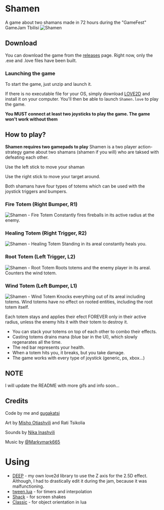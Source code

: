 # Shamen
A game about two shamans made in 72 hours during the "GameFest" GameJam Tbilisi
![Shamen](https://i.imgur.com/MGCT25a.gif)


## Download
You can download the game from the [releases](https://github.com/Nikaoto/Shamen/releases) page. 
Right now, only the .exe and .love files have been built.

### Launching the game
To start the game, just unzip and launch it.

If there is no executable file for your OS, simply download [LOVE2D](https://love2d.org/) and 
install it on your computer. You'll then be able to launch `Shamen.love` to play the game.

**You MUST connect at least two joysticks to play the game. The game won't work without them**

## How to play?
**Shamen requires two gamepads to play**
Shamen is a two player action-strategy game about two shamans (shamen if you will) who are taksed
with defeating each other. 

Use the left stick to move your shaman

Use the right stick to move your target around.

Both shamans have four types of totems which can be used with the joystick triggers and bumpers.

### Fire Totem (Right Bumper, R1)
![Shamen - Fire Totem](https://i.imgur.com/eOYhdYH.png)
Constantly fires fireballs in its active radius at the enemy.


### Healing Totem (Right Trigger, R2)
![Shamen - Healing Totem](https://i.imgur.com/Qb2Q702.png)
Standing in its areal constantly heals you.


### Root Totem (Left Trigger, L2)
![Shamen - Root Totem](https://i.imgur.com/uyZZwuE.png)
Roots totems and the enemy player in its areal. Counters the wind totem.


### Wind Totem (Left Bumper, L1)
![Shamen - Wind Totem](https://i.imgur.com/s0oMEti.png)
Knocks everything out of its areal including totems. Wind totems have no effect on rooted entities,
 including the root totem itself.

Each totem stays and applies their efect FOREVER only in their active radius, unless the enemy hits 
it with their totem to destroy it.

* You can stack your totems on top of each other to combo their effects.
* Casting totems drains mana (blue bar in the UI), which slowly regenarates all the time.
* The red bar represents your health.
* When a totem hits you, it breaks, but you take damage. 
* The game works with every type of joystick (generic, ps, xbox...)

## NOTE
I will update the README with more gifs and info soon...

## Credits
Code by me and [gugakatsi](https://github.com/gugakatsi)

Art by [Misho Otiashvili](https://twitter.com/corbyere) and Rati Tsikolia

Sounds by [Nika Inashvili](https://soundcloud.com/sehnmusic)

Music by [@Markymark665](https://twitter.com/Markymark665)


# Using
* [DEEP](https://github.com/Nikaoto/DEEP) - my own love2d library to use the Z axis for the 2.5D 
effect. Although, I had to drastically edit it during the jam, because it was malfunctioning.
* [tween.lua](https://github.com/kikito/tween.lua) - for timers and interpolation
* [Shack](https://github.com/Ulydev/shack) - for screen shakes
* [Classic](https://github.com/rxi/classic/) - for object orientation in lua
